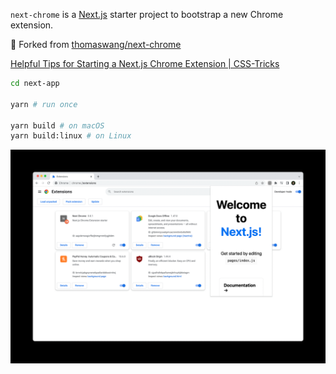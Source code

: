 `next-chrome` is a [Next.js](https://nextjs.org/) starter project to bootstrap a new Chrome extension.

🚀 Forked from [thomaswang/next-chrome](https://github.com/thomaswang/next-chrome)

[Helpful Tips for Starting a Next.js Chrome Extension | CSS-Tricks](https://css-tricks.com/nextjs-chrome-extension-starter/)

```sh
cd next-app

yarn # run once

yarn build # on macOS
yarn build:linux # on Linux
```

![Screenshot](./screenshot.png)
